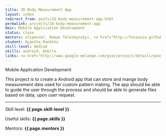 ```yaml
---
title: 2D Body Measurement App
layout: index
redirect_from: posts/2d-body-measurement-app.html
permalink: projects/2d-body-measurement-app
desc: Mobile Application Development
status: close
mentors: slspencer, Roman Telezhynskyi, <a href="http://fossasia.github.io/#mario_behling"> Mario Behling </a>
student: Ayantha Randika
skill-level: medium
skills: android, mobile
links: <a href="http://www.google-melange.com/gsoc/project/details/google/gsoc2014/randika/5717271485874176">GSoC page</a>, <a href="https://github.com/fashiontec/bodyapps-android">Github repo</a>
---
```

Mobile Application Development

This project is to create a Android app that can store and mange body measurement data used for custom pattern making. The app should be able to guide the user through the process and should be able to generate files based on data, upon user request.

* * *

Skill level: **{{ page.skill-level }}**

Useful skills: **{{ page.skills }}**

Mentors: **{{ page.mentors }}**
